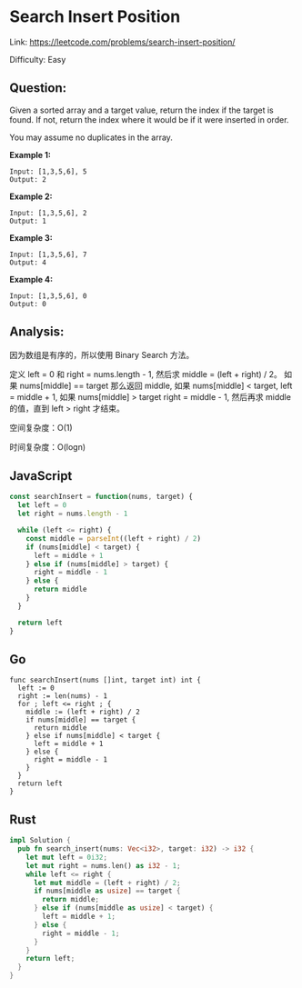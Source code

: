 # Search Insert Position

Link: https://leetcode.com/problems/search-insert-position/

Difficulty: Easy

## Question:

Given a sorted array and a target value, return the index if the target is found. If not, return the index where it would be if it were inserted in order.

You may assume no duplicates in the array.

**Example 1:**

```
Input: [1,3,5,6], 5
Output: 2
```

**Example 2:**

```
Input: [1,3,5,6], 2
Output: 1
```

**Example 3:**

```
Input: [1,3,5,6], 7
Output: 4
```

**Example 4:**

```
Input: [1,3,5,6], 0
Output: 0
```

## Analysis:

因为数组是有序的，所以使用 Binary Search 方法。

定义 left = 0 和 right = nums.length - 1, 
然后求 middle = (left + right) / 2。
如果 nums[middle] == target 那么返回 middle, 
如果 nums[middle] < target, left = middle + 1, 
如果 nums[middle] > target right = middle - 1,
然后再求 middle 的值，直到 left > right 才结束。

空间复杂度：O(1)

时间复杂度：O(logn)

## JavaScript

```JavaScript
const searchInsert = function(nums, target) {
  let left = 0
  let right = nums.length - 1

  while (left <= right) {
    const middle = parseInt((left + right) / 2)
    if (nums[middle] < target) {
      left = middle + 1
    } else if (nums[middle] > target) {
      right = middle - 1
    } else {
      return middle
    }
  }

  return left
}
```

## Go

```golang
func searchInsert(nums []int, target int) int {
  left := 0
  right := len(nums) - 1
  for ; left <= right ; {
    middle := (left + right) / 2
    if nums[middle] == target {
      return middle
    } else if nums[middle] < target {
      left = middle + 1
    } else {
      right = middle - 1
    }
  }
  return left
}
```

## Rust

```rust
impl Solution {
  pub fn search_insert(nums: Vec<i32>, target: i32) -> i32 {
    let mut left = 0i32;
    let mut right = nums.len() as i32 - 1;
    while left <= right {
      let mut middle = (left + right) / 2;  
      if nums[middle as usize] == target {
        return middle;
      } else if (nums[middle as usize] < target) {
        left = middle + 1;
      } else {
        right = middle - 1;
      }
    }
    return left;
  }
}
```
